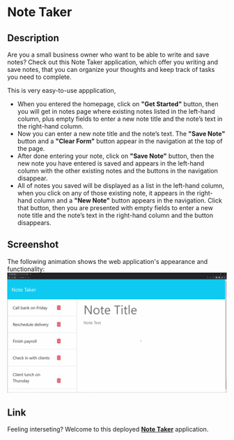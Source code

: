 # Note Taker

## Description
Are you a small business owner who want to be able to write and save notes? Check out this Note Taker application, which offer you writing and save notes, that you can organize your thoughts and keep track of tasks you need to complete.

This is very easy-to-use appplication,

- When you entered the homepage, click on **"Get Started"** button, then you will get in notes page where existing notes listed in the left-hand column, plus empty fields to enter a new note title and the note’s text in the right-hand column.
- Now you can enter a new note title and the note’s text. The **"Save Note"** button and a **"Clear Form"** button appear in the navigation at the top of the page.
- After done entering your note, click on **"Save Note"** button, then the new note you have entered is saved and appears in the left-hand column with the other existing notes and the buttons in the navigation disappear.
- All of notes you saved will be displayed as a list in the left-hand column, when you click on any of those existing note, it appears in the right-hand column and a **"New Note"** button appears in the navigation. Click that button, then you are presented with empty fields to enter a new note title and the note’s text in the right-hand column and the button disappears.

## Screenshot
The following animation shows the web application's appearance and functionality:
![Mock Up Image](./public/assets/image/11-express-homework-demo.gif)

## Link
Feeling interseting? Welcome to this deployed **[Note Taker](https://tn-note-taker-0b5b741b4c9f.herokuapp.com/)** application.